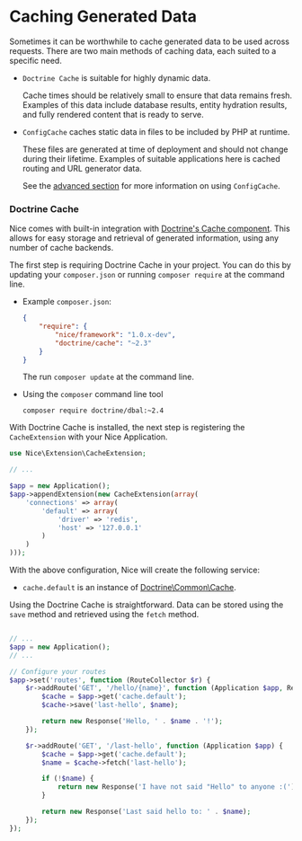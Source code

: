 Caching Generated Data
======================

Sometimes it can be worthwhile to cache generated data to be used across requests. There are two main methods of
caching data, each suited to a specific need.

*   `Doctrine Cache` is suitable for highly dynamic data.

    Cache times should be relatively small to ensure that data remains fresh. Examples of this data include
    database results, entity hydration results, and fully rendered content that is ready to serve.

*   `ConfigCache` caches static data in files to be included by PHP at runtime.

    These files are generated at time of deployment and should not change during their lifetime. Examples of
    suitable applications here is cached routing and URL generator data.
    
    See the [advanced section](../advanced/configcache.md) for more information on using `ConfigCache`.
    

### Doctrine Cache

Nice comes with built-in integration with [Doctrine's Cache component](https://github.com/doctrine/cache). This allows
for easy storage and retrieval of generated information, using any number of cache backends.


The first step is requiring Doctrine Cache in your project. You can do this by updating your `composer.json` or
running `composer require` at the command line.

*   Example `composer.json`:

    ```json
    {
        "require": {
            "nice/framework": "1.0.x-dev",
            "doctrine/cache": "~2.3"
        }
    }
    ```
    
    The run `composer update` at the command line.
    

*   Using the `composer` command line tool

    ```
    composer require doctrine/dbal:~2.4
    ```

With Doctrine Cache is installed, the next step is registering the `CacheExtension` with your Nice Application.

```php
use Nice\Extension\CacheExtension;

// ...

$app = new Application();
$app->appendExtension(new CacheExtension(array(
    'connections' => array(
        'default' => array(
            'driver' => 'redis',
            'host' => '127.0.0.1'
        )
    )
)));
```


With the above configuration, Nice will create the following service:

* `cache.default` is an instance of 
[Doctrine\Common\Cache](http://www.doctrine-project.org/api/common/2.4/class-Doctrine.Common.Cache.Cache.html).

Using the Doctrine Cache is straightforward. Data can be stored using the `save` method and retrieved using the 
`fetch` method.

```php

// ...
$app = new Application();
// ...

// Configure your routes
$app->set('routes', function (RouteCollector $r) {
    $r->addRoute('GET', '/hello/{name}', function (Application $app, Request $request, $name) {
        $cache = $app->get('cache.default');
        $cache->save('last-hello', $name);

        return new Response('Hello, ' . $name . '!');
    });

    $r->addRoute('GET', '/last-hello', function (Application $app) {
        $cache = $app->get('cache.default');
        $name = $cache->fetch('last-hello');

        if (!$name) {
            return new Response('I have not said "Hello" to anyone :(');
        }

        return new Response('Last said hello to: ' . $name);
    });
});
```